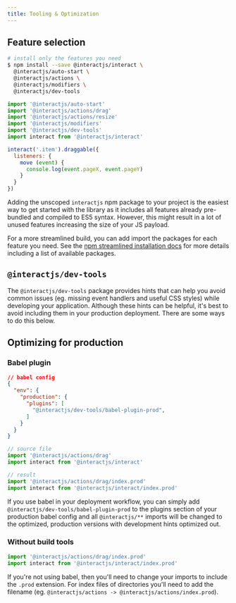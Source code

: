 ```yaml
---
title: Tooling & Optimization
---
```


## Feature selection

```sh
# install only the features you need
$ npm install --save @interactjs/interact \
  @interactjs/auto-start \
  @interactjs/actions \
  @interactjs/modifiers \
  @interactjs/dev-tools
```

```js
import '@interactjs/auto-start'
import '@interactjs/actions/drag'
import '@interactjs/actions/resize'
import '@interactjs/modifiers'
import '@interactjs/dev-tools'
import interact from '@interactjs/interact'

interact('.item').draggable({
  listeners: {
    move (event) {
      console.log(event.pageX, event.pageY)
    }
  }
})
```

Adding the unscoped `interactjs` npm package to your project is the easiest way
to get started with the library as it includes all features already pre-bundled
and compiled to ES5 syntax. However, this might result in a lot of unused
features increasing the size of your JS payload.

For a more streamlined build, you can add import the packages for each feature
you need. See the [npm streamlined installation
docs](/docs/installation#npm-streamlined) for more details including a list of
available packages.

## `@interactjs/dev-tools`

The `@interactjs/dev-tools` package provides hints that can help you avoid
common issues (eg. missing event handlers and useful CSS styles) while
developing your application. Although these hints can be helpful, it's best to
avoid including them in your production deployment. There are some ways to do
this below.

## Optimizing for production

### Babel plugin


```json
// babel config
{
  "env": {
    "production": {
      "plugins": [
        "@interactjs/dev-tools/babel-plugin-prod",
      ]
    }
  }
}
```

```js
// source file
import '@interactjs/actions/drag'
import interact from '@interactjs/interact'
```

```js
// result
import '@interactjs/actions/drag/index.prod'
import interact from '@interactjs/interact/index.prod'
```

If you use babel in your deployment workflow, you can simply add
`@interactjs/dev-tools/babel-plugin-prod` to the plugins section of your
production babel config and all `@interactjs/**` imports will be changed to the
optimized, production versions with development hints optimized out.

### Without build tools

```js
import '@interactjs/actions/drag/index.prod'
import interact from '@interactjs/interact/index.prod'
```

If you're not using babel, then you'll need to change your imports to include
the `.prod` extension. For index files of directories you'll need to add the
filename (eg. `@interactjs/actions -> @interactjs/actions/index.prod`).
